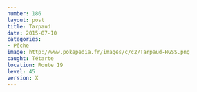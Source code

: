 ```yaml
---
number: 186
layout: post
title: Tarpaud
date: 2015-07-10
categories:
- Pêche
image: http://www.pokepedia.fr/images/c/c2/Tarpaud-HGSS.png
caught: Tétarte
location: Route 19
level: 45
version: X
---
```

